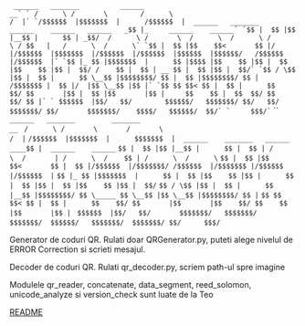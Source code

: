 ``  ______   _______          ______                                                      __`
` /      \ /       \        /      \                                                    /  |`
`/$$$$$$  |$$$$$$$  |      /$$$$$$  |  ______   _______    ______    ______   ______   _$$ |_     ______    ______`
`$$ |  $$ |$$ |__$$ |      $$ | _$$/  /      \ /       \  /      \  /      \ /      \ / $$   |   /      \  /      \`
`$$ |  $$ |$$    $$<       $$ |/    |/$$$$$$  |$$$$$$$  |/$$$$$$  |/$$$$$$  |$$$$$$  |$$$$$$/   /$$$$$$  |/$$$$$$  |`
`$$ |_ $$ |$$$$$$$  |      $$ |$$$$ |$$    $$ |$$ |  $$ |$$    $$ |$$ |  $$/ /    $$ |  $$ | __ $$ |  $$ |$$ |  $$/`
`$$ / \$$ |$$ |  $$ |      $$ \__$$ |$$$$$$$$/ $$ |  $$ |$$$$$$$$/ $$ |     /$$$$$$$ |  $$ |/  |$$ \__$$ |$$ |`
`$$ $$ $$< $$ |  $$ |      $$    $$/ $$       |$$ |  $$ |$$       |$$ |     $$    $$ |  $$  $$/ $$    $$/ $$ |`
` $$$$$$  |$$/   $$/        $$$$$$/   $$$$$$$/ $$/   $$/  $$$$$$$/ $$/       $$$$$$$/    $$$$/   $$$$$$/  $$/`
`     $$$/`
``
``
`  ______   _______         _______                                       __`
` /      \ /       \       /       \                                     /  |`
`/$$$$$$  |$$$$$$$  |      $$$$$$$  |  ______    _______   ______    ____$$ |  ______    ______`
`$$ |  $$ |$$ |__$$ |      $$ |  $$ | /      \  /       | /      \  /    $$ | /      \  /      \`
`$$ |  $$ |$$    $$<       $$ |  $$ |/$$$$$$  |/$$$$$$$/ /$$$$$$  |/$$$$$$$ |/$$$$$$  |/$$$$$$  |`
`$$ |_ $$ |$$$$$$$  |      $$ |  $$ |$$    $$ |$$ |      $$ |  $$ |$$ |  $$ |$$    $$ |$$ |  $$/`
`$$ / \$$ |$$ |  $$ |      $$ |__$$ |$$$$$$$$/ $$ \_____ $$ \__$$ |$$ \__$$ |$$$$$$$$/ $$ |`
`$$ $$ $$< $$ |  $$ |      $$    $$/ $$       |$$       |$$    $$/ $$    $$ |$$       |$$ |`
` $$$$$$  |$$/   $$/       $$$$$$$/   $$$$$$$/  $$$$$$$/  $$$$$$/   $$$$$$$/  $$$$$$$/ $$/`
`     $$$/`






Generator de coduri QR.
Rulati doar QRGenerator.py, puteti alege nivelul de ERROR Correction si scrieti mesajul.

Decoder de coduri QR.
Rulati qr_decoder.py, scriem path-ul spre imagine


Modulele qr_reader, concatenate, data_segment, reed_solomon, unicode_analyze si version_check sunt luate de la Teo







[README](readme.txt)

